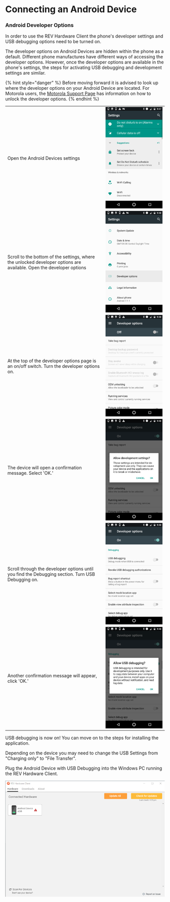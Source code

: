 # Connecting an Android Device

### **Android Developer Options**

In order to use the REV Hardware Client the phone's developer settings and USB debugging options need to be turned on. 

The developer options on Android Devices are hidden within the phone as a default. Different phone manufactures have different ways of accessing the developer options. However, once the developer options are available in the phone's settings, the steps for activating USB debugging and development settings are similar. 

{% hint style="danger" %}
Before moving forward it is advised to look up where the developer options on your Android Device are located. For Motorola users, the [Motorola Support Page](https://support.motorola.com/us/en/solution/ms95240) has information on how to unlock the developer options.
{% endhint %}

|  |  |
| :--- | :--- |
| Open the Android Devices settings | ![](../.gitbook/assets/screenshot_20200903-094800.png)  |
| Scroll to the bottom of the settings, where the unlocked developer options are available. Open the developer options |  ![](../.gitbook/assets/screenshot_20200903-094811.png)  |
| At the top of the developer options page is an on/off switch. Turn the developer options on. |  ![](../.gitbook/assets/screenshot_20200903-094818.png)  |
| The device will open a confirmation message. Select 'OK.' |  ![](../.gitbook/assets/screenshot_20200903-094822.png)  |
| Scroll through the developer options until you find the Debugging section. Turn USB Debugging on. |  ![](../.gitbook/assets/screenshot_20200903-094831.png)  |
| Another confirmation message will appear, click 'OK.' |  ![](../.gitbook/assets/screenshot_20200903-094835.png)  |

USB debugging is now on! You can move on to the steps for installing the application.

Depending on the device you may need to change the USB Settings from "Charging only" to "File Transfer".

Plug the Android Device with USB Debugging into the Windows PC running the REV Hardware Client.

![](../.gitbook/assets/android-device-connected.png)

